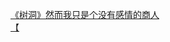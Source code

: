 [《树洞》然而我只是个没有感情的商人](http://tieba.baidu.com/p/3726656362?see_lz=1&pn=)   
[【](http://tieba.baidu.com/p/3727977846?see_lz=1&pn=)   

